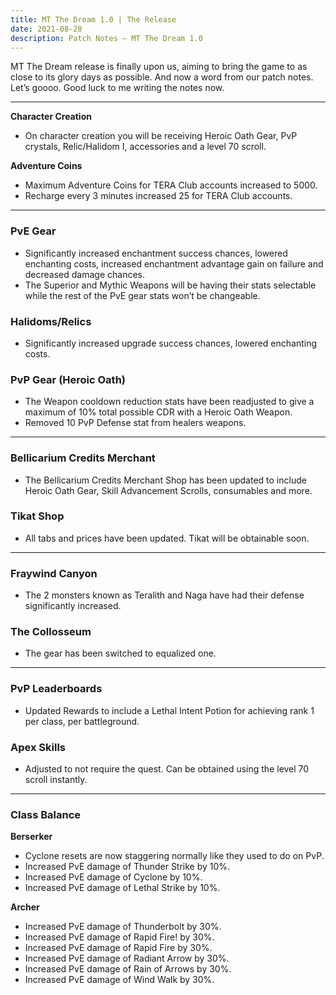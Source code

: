 ```yaml
---
title: MT The Dream 1.0 | The Release 
date: 2021-08-28      
description: Patch Notes – MT The Dream 1.0 
---
```

MT The Dream release is finally upon us, aiming to bring the game to as close to its glory days as possible. And now a word from our patch notes. Let’s goooo. Good luck to me writing the notes now.
<hr/>

**Character Creation**
- On character creation you will be receiving Heroic Oath Gear, PvP crystals, Relic/Halidom I, accessories and a level 70 scroll.

**Adventure Coins**
- Maximum Adventure Coins for TERA Club accounts increased to 5000.
- Recharge every 3 minutes increased 25 for TERA Club accounts.

<hr/>

### PvE Gear
- Significantly increased enchantment success chances, lowered enchanting costs, increased enchantment advantage gain on failure and decreased damage chances.
- The Superior and Mythic Weapons will be having their stats selectable while the rest of the PvE gear stats won’t be changeable.

### Halidoms/Relics
- Significantly increased upgrade success chances, lowered enchanting costs.

### PvP Gear (Heroic Oath)
- The Weapon cooldown reduction stats have been readjusted to give a maximum of 10% total possible CDR with a Heroic Oath Weapon.
- Removed 10 PvP Defense stat from healers weapons.

<hr/>

### Bellicarium Credits Merchant
- The Bellicarium Credits Merchant Shop has been updated to include Heroic Oath Gear, Skill Advancement Scrolls, consumables and more.

### Tikat Shop
- All tabs and prices have been updated. Tikat will be obtainable soon.

<hr/>

### Fraywind Canyon
- The 2 monsters known as Teralith and Naga have had their defense significantly increased.

### The Collosseum
- The gear has been switched to equalized one.

<hr/>

### PvP Leaderboards
- Updated Rewards to include a Lethal Intent Potion for achieving rank 1 per class, per battleground.

### Apex Skills
- Adjusted to not require the quest. Can be obtained using the level 70 scroll instantly.

<hr/>

### Class Balance

**Berserker**
- Cyclone resets are now staggering normally like they used to do on PvP.
- Increased PvE damage of Thunder Strike by 10%.
- Increased PvE damage of Cyclone by 10%.
- Increased PvE damage of Lethal Strike by 10%.
  
**Archer**
- Increased PvE damage of Thunderbolt by 30%.
- Increased PvE damage of Rapid Fire! by 30%.
- Increased PvE damage of Rapid Fire by 30%.
- Increased PvE damage of Radiant Arrow by 30%.
- Increased PvE damage of Rain of Arrows by 30%.
- Increased PvE damage of Wind Walk by 30%.

